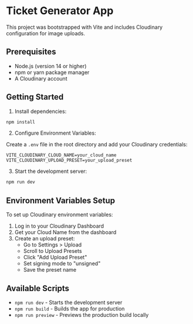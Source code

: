 # Ticket Generator App

This project was bootstrapped with Vite and includes Cloudinary configuration for image uploads.

## Prerequisites

- Node.js (version 14 or higher)
- npm or yarn package manager
- A Cloudinary account

## Getting Started

1. Install dependencies:

```bash
npm install
```

2. Configure Environment Variables:

Create a `.env` file in the root directory and add your Cloudinary credentials:

```env
VITE_CLOUDINARY_CLOUD_NAME=your_cloud_name
VITE_CLOUDINARY_UPLOAD_PRESET=your_upload_preset
```

3. Start the development server:

```bash
npm run dev
```

## Environment Variables Setup

To set up Cloudinary environment variables:

1. Log in to your Cloudinary Dashboard
2. Get your Cloud Name from the dashboard
3. Create an upload preset:
   - Go to Settings > Upload
   - Scroll to Upload Presets
   - Click "Add Upload Preset"
   - Set signing mode to "unsigned"
   - Save the preset name

## Available Scripts

- `npm run dev` - Starts the development server
- `npm run build` - Builds the app for production
- `npm run preview` - Previews the production build locally
